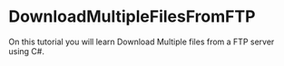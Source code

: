 # DownloadMultipleFilesFromFTP
On this tutorial you will learn Download Multiple files from a FTP server using C#.

